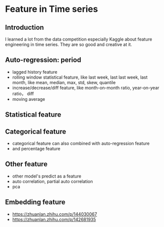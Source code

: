 # Feature in Time series

## Introduction
I learned a lot from the data competition especially Kaggle about feature engineering in time series. They are so good and creative at it.


## Auto-regression: period
- lagged history feature
- rolling window statistical feature, like last week, last last week, last month, like mean, median, max, std, skew, quantile
- increase/decrease/diff feature, like month-on-month ratio, year-on-year ratio， diff
- moving average

## Statistical feature

## Categorical feature
- categorical feature can also combined with auto-regression feature
- and percentage feature

## Other feature
- other model's predict as a feature
- auto correlation, partial auto correlation
- pca

## Embedding feature
- https://zhuanlan.zhihu.com/p/144030067
- https://zhuanlan.zhihu.com/p/142681935


